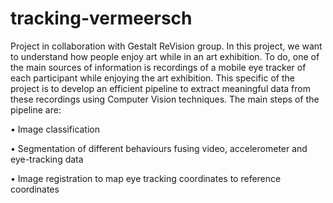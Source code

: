 # tracking-vermeersch

Project in collaboration with Gestalt ReVision group. In this project, we want to understand how people enjoy art while in an art exhibition. To do, one of the main sources of information is recordings of a mobile eye tracker of each participant while enjoying the art exhibition. This specific of the project is to develop an efficient pipeline to extract meaningful data from these recordings using Computer Vision techniques. The main steps of the pipeline are:

• Image classification


• Segmentation of different behaviours fusing video, accelerometer and eye-tracking data



• Image registration to map eye tracking coordinates to reference coordinates

